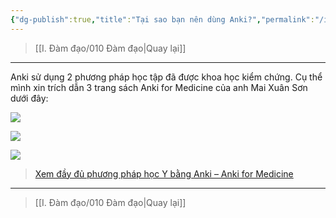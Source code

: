 ```yaml
---
{"dg-publish":true,"title":"Tại sao bạn nên dùng Anki?","permalink":"/i-dam-dao/1-4-tai-sao-ban-nen-dung-anki/","dgPassFrontmatter":true}
---
```


> [[I. Đàm đạo/010 Đàm đạo\|Quay lại]]

___

Anki sử dụng 2 phương pháp học tập đã được khoa học kiểm chứng. Cụ thể mình xin trích dẫn 3 trang sách Anki for Medicine của anh Mai Xuân Sơn dưới đây:

![](https://i.imgur.com/qYV9oa0.png)

![](https://i.imgur.com/2EQg4rA.png)

![](https://i.imgur.com/O52MQb2.png)

> [Xem đầy đủ phương pháp học Y bằng Anki – Anki for Medicine](https://ankivn.com/huong-dan/phuong-phap-hoc-y-bang-anki/)
___
> [[I. Đàm đạo/010 Đàm đạo\|Quay lại]]